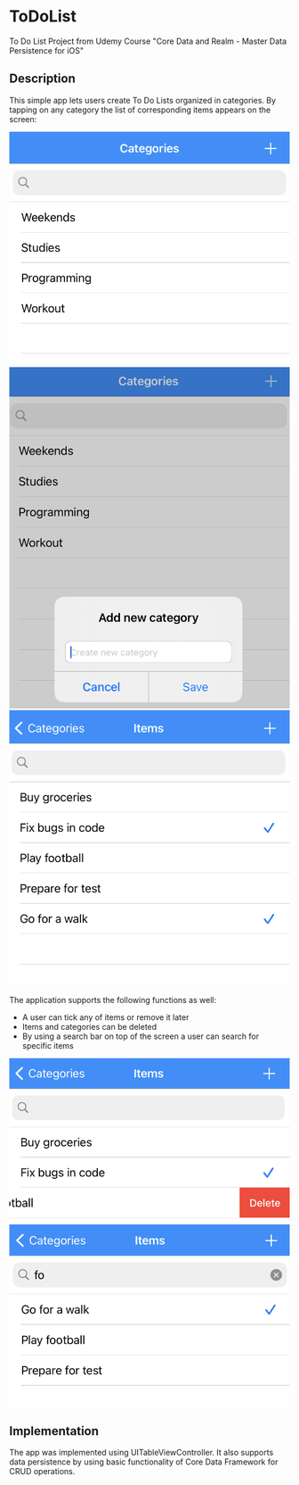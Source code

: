 # ToDoList
To Do List Project from Udemy Course "Core Data and Realm - Master Data Persistence for iOS"

## Description

This simple app lets users create To Do Lists organized in categories. By tapping on any category the list of corresponding items appears on the screen:

![](Presentation/categories.png)
![](Presentation/create.png)
![](Presentation/items.png)

The application supports the following functions as well:
* A user can tick any of items or remove it later
* Items and categories can be deleted
* By using a search bar on top of the screen a user can search for specific items

![](Presentation/delete.png)
![](Presentation/search.png)

## Implementation

The app was implemented using UITableViewController. It also supports data persistence by using basic functionality of Core Data Framework for CRUD operations.
